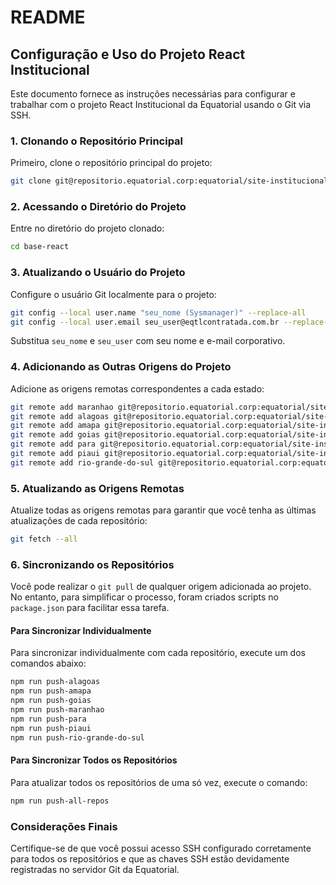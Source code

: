 # README

## Configuração e Uso do Projeto React Institucional

Este documento fornece as instruções necessárias para configurar e trabalhar com o projeto React Institucional da Equatorial usando o Git via SSH.

### 1. Clonando o Repositório Principal

Primeiro, clone o repositório principal do projeto:

```bash
git clone git@repositorio.equatorial.corp:equatorial/site-institucional/base-react.git
```

### 2. Acessando o Diretório do Projeto

Entre no diretório do projeto clonado:

```bash
cd base-react
```

### 3. Atualizando o Usuário do Projeto

Configure o usuário Git localmente para o projeto:

```bash
git config --local user.name "seu_nome (Sysmanager)" --replace-all
git config --local user.email seu_user@eqtlcontratada.com.br --replace-all
```

Substitua `seu_nome` e `seu_user` com seu nome e e-mail corporativo.

### 4. Adicionando as Outras Origens do Projeto

Adicione as origens remotas correspondentes a cada estado:

```bash
git remote add maranhao git@repositorio.equatorial.corp:equatorial/site-institucional/maranhao/maranhao-react.git
git remote add alagoas git@repositorio.equatorial.corp:equatorial/site-institucional/alagoas/alagoas-react.git
git remote add amapa git@repositorio.equatorial.corp:equatorial/site-institucional/amapa/amapa-react.git
git remote add goias git@repositorio.equatorial.corp:equatorial/site-institucional/goias/goias-react.git
git remote add para git@repositorio.equatorial.corp:equatorial/site-institucional/para/para-react.git
git remote add piaui git@repositorio.equatorial.corp:equatorial/site-institucional/piaui/piaui-react.git
git remote add rio-grande-do-sul git@repositorio.equatorial.corp:equatorial/site-institucional/rs/rio-grande-do-sul-react.git
```

### 5. Atualizando as Origens Remotas

Atualize todas as origens remotas para garantir que você tenha as últimas atualizações de cada repositório:

```bash
git fetch --all
```

### 6. Sincronizando os Repositórios

Você pode realizar o `git pull` de qualquer origem adicionada ao projeto. No entanto, para simplificar o processo, foram criados scripts no `package.json` para facilitar essa tarefa.

#### Para Sincronizar Individualmente

Para sincronizar individualmente com cada repositório, execute um dos comandos abaixo:

```bash
npm run push-alagoas
npm run push-amapa
npm run push-goias
npm run push-maranhao
npm run push-para
npm run push-piaui
npm run push-rio-grande-do-sul
```

#### Para Sincronizar Todos os Repositórios

Para atualizar todos os repositórios de uma só vez, execute o comando:

```bash
npm run push-all-repos
```

### Considerações Finais

Certifique-se de que você possui acesso SSH configurado corretamente para todos os repositórios e que as chaves SSH estão devidamente registradas no servidor Git da Equatorial.
